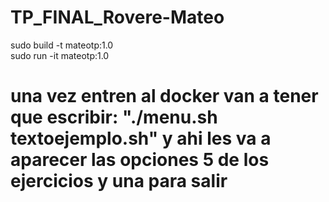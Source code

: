 # TP_FINAL_Rovere-Mateo
sudo build -t mateotp:1.0      
sudo run -it mateotp:1.0
# una vez entren al docker van a tener que escribir: "./menu.sh textoejemplo.sh" y ahi les va a aparecer las opciones 5 de los ejercicios y una para salir
